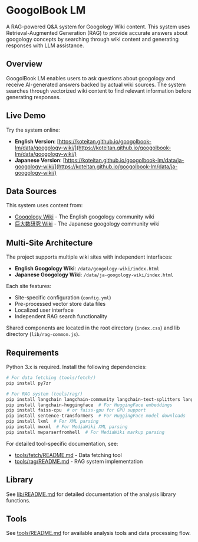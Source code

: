 # GoogolBook LM

A RAG-powered Q&A system for Googology Wiki content. This system uses Retrieval-Augmented Generation (RAG) to provide accurate answers about googology concepts by searching through wiki content and generating responses with LLM assistance.

## Overview

GoogolBook LM enables users to ask questions about googology and receive AI-generated answers backed by actual wiki sources. The system searches through vectorized wiki content to find relevant information before generating responses.

## Live Demo

Try the system online:
- **English Version**: [https://koteitan.github.io/googolbook-lm/data/googology-wiki/](https://koteitan.github.io/googolbook-lm/data/googology-wiki/)
- **Japanese Version**: [https://koteitan.github.io/googolbook-lm/data/ja-googology-wiki/](https://koteitan.github.io/googolbook-lm/data/ja-googology-wiki/)

## Data Sources

This system uses content from:
- [Googology Wiki](https://googology.fandom.com/) - The English googology community wiki
- [巨大数研究 Wiki](https://googology.fandom.com/ja/) - The Japanese googology community wiki

## Multi-Site Architecture

The project supports multiple wiki sites with independent interfaces:

- **English Googology Wiki**: `/data/googology-wiki/index.html`
- **Japanese Googology Wiki**: `/data/ja-googology-wiki/index.html`

Each site features:
- Site-specific configuration (`config.yml`)
- Pre-processed vector store data files
- Localized user interface
- Independent RAG search functionality

Shared components are located in the root directory (`index.css`) and lib directory (`lib/rag-common.js`).

## Requirements

Python 3.x is required. Install the following dependencies:

```bash
# For data fetching (tools/fetch/)
pip install py7zr

# For RAG system (tools/rag/)
pip install langchain langchain-community langchain-text-splitters langchain-openai
pip install langchain-huggingface  # For HuggingFace embeddings
pip install faiss-cpu  # or faiss-gpu for GPU support
pip install sentence-transformers  # For HuggingFace model downloads
pip install lxml  # For XML parsing
pip install mwxml  # For MediaWiki XML parsing
pip install mwparserfromhell  # For MediaWiki markup parsing
```

For detailed tool-specific documentation, see:
- [tools/fetch/README.md](tools/fetch/README.md) - Data fetching tool
- [tools/rag/README.md](tools/rag/README.md) - RAG system implementation

## Library

See [lib/README.md](lib/README.md) for detailed documentation of the analysis library functions.

## Tools

See [tools/README.md](tools/README.md) for available analysis tools and data processing flow.

